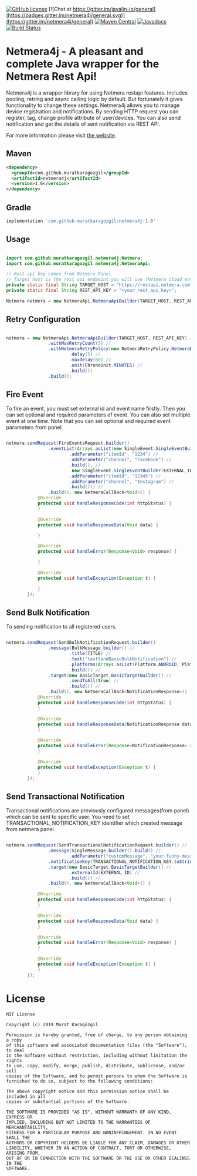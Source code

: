 [![GitHub license](https://img.shields.io/github/license/mashape/apistatus.svg?style=plastic)](https://github.com/muratkaragozgil/netmera4j/blob/master/LICENSE)
[![Chat at https://gitter.im/javalin-io/general](https://badges.gitter.im/netmera4j/general.svg)](https://gitter.im/netmera4j/general)
[![Maven Central](https://img.shields.io/maven-central/v/com.github.muratkaragozgil/netmera4j.svg?maxAge=60&colorB=53C92E)](https://maven-badges.herokuapp.com/maven-central/com.github.muratkaragozgil/netmera4j)
[![Javadocs](http://www.javadoc.io/badge/com.github.muratkaragozgil/netmera4j.svg)](http://www.javadoc.io/doc/com.github.muratkaragozgil/netmera4j)
[![Build Status](https://travis-ci.com/MuratKaragozgil/netmera4j.svg?branch=master)](https://travis-ci.com/MuratKaragozgil/netmera4j)

Netmera4j - A pleasant and complete Java wrapper for the Netmera Rest Api!
========

Netmera4j is a wrapper library for using Netmera restapi features. Includes pooling, retring and async calling logic by default. But fortunately it gives functionality to change these settings. Netmera4j allows you to manage device registration and notifications. By sending HTTP request you can register, tag, change profile attribute of user/devices. You can also send notification and get the details of sent notification via REST API.

For more information please visit [the website][1].

 [1]: https://netmera.readme.io/docs/rest-api-error-codes


Maven
--------------------------------------

```xml
<dependency>
  <groupId>com.github.muratkaragozgil</groupId>
  <artifactId>netmera4j</artifactId>
  <version>1.6</version>
</dependency>
```

Gradle
--------------------------------------

```groovy
implementation 'com.github.muratkaragozgil:netmera4j:1.6'
```

Usage
--------------------------------------

```java

import com.github.muratkaragozgil.netmera4j.Netmera;
import com.github.muratkaragozgil.netmera4j.NetmeraApi;

// Rest api key comes from Netmera Panel
// Target host is the rest api endpoint you will use (Netmera cloud environment is https://restapi.netmera.com)
private static final String TARGET_HOST = "https://restapi.netmera.com";
private static final String REST_API_KEY = "<your_rest_api_key>";

Netmera netmera = new NetmeraApi.NetmeraApiBuilder(TARGET_HOST, REST_API_KEY).build();

```

Retry Configuration
--------------------------------------

```java

netmera = new NetmeraApi.NetmeraApiBuilder(TARGET_HOST, REST_API_KEY) //
                .withMaxRetryCount(5) //
                .withNetmeraRetryPolicy(new NetmeraRetryPolicy.NetmeraRetryPolicyBuilder() //
                        .delay(5) //
                        .maxDelay(60) //
                        .unit(ChronoUnit.MINUTES) //
                        .build())
                .build();

```

Fire Event
--------------------------------------
To fire an event, you must set external id and event name firstly.
Then you can set optional and required parameters of event. You can also set multiple event at one time.
Note that you can set optional and required event parameters from panel.

```java

netmera.sendRequest(FireEventsRequest.builder()
                .eventList(Arrays.asList(new SingleEvent.SingleEventBuilder(EXTERNAL_ID, EVENT_NAME) //
                        .addParameter("itemId", "1234") //
                        .addParameter("channel", "Facebook") //
                        .build(), //
                         new SingleEvent.SingleEventBuilder(EXTERNAL_ID, EVENT_NAME)
                        .addParameter("itemId", "12345") //
                        .addParameter("channel", "Instagram") //
                        .build())) //
                .build(), new NetmeraCallBack<Void>() {
            @Override
            protected void handleResponseCode(int httpStatus) {
            }

            @Override
            protected void handleResponseData(Void data) {

            }

            @Override
            protected void handleError(Response<Void> response) {

            }

            @Override
            protected void handleException(Exception t) {

            }
        });
```

Send Bulk Notification
--------------------------------------

To sending notification to all registered users.
 
```java

netmera.sendRequest(SendBulkNotificationRequest.builder()
                .message(BulkMessage.builder() //
                        .title(TITLE) //
                        .text("testSendBasicBulkNotification") //
                        .platforms(Arrays.asList(Platform.ANDROID, Platform.IOS)) //
                        .build()) //
                .target(new BasicTarget.BasicTargetBuilder() //
                        .sendToAll(true) //
                        .build()) //
                .build(), new NetmeraCallBack<NotificationResponse>() {
            @Override
            protected void handleResponseCode(int httpStatus) {
            }

            @Override
            protected void handleResponseData(NotificationResponse data) {
            }

            @Override
            protected void handleError(Response<NotificationResponse> response) {
            }

            @Override
            protected void handleException(Exception t) {
            }
        });

```

Send Transactional Notification
--------------------------------------

Transactional notifications are previously configured messages(from panel) which can be sent to specific user.
You need to set TRANSACTIONAL_NOTIFICATION_KEY identifier which created message from netmera panel.
 
```java

netmera.sendRequest(SendTransactionalNotificationRequest.builder() //
                .message(SingleMessage.builder().build() //
                        .addParameter("customMessage", "your-funny-message")) //
                .notificationKey(TRANSACTIONAL_NOTIFICATION_KEY.toString()) //
                .target(new BasicTarget.BasicTargetBuilder() //
                        .externalId(EXTERNAL_ID) //
                        .build()) //
                .build(), new NetmeraCallBack<Void>() {

            @Override
            protected void handleResponseCode(int httpStatus) {
            }

            @Override
            protected void handleResponseData(Void data) {
            }

            @Override
            protected void handleError(Response<Void> response) {
            }

            @Override
            protected void handleException(Exception t) {
            }
        });
```
License
=======

    MIT License
    
    Copyright (c) 2019 Murat Karagözgil
    
    Permission is hereby granted, free of charge, to any person obtaining a copy
    of this software and associated documentation files (the "Software"), to deal
    in the Software without restriction, including without limitation the rights
    to use, copy, modify, merge, publish, distribute, sublicense, and/or sell
    copies of the Software, and to permit persons to whom the Software is
    furnished to do so, subject to the following conditions:
    
    The above copyright notice and this permission notice shall be included in all
    copies or substantial portions of the Software.
    
    THE SOFTWARE IS PROVIDED "AS IS", WITHOUT WARRANTY OF ANY KIND, EXPRESS OR
    IMPLIED, INCLUDING BUT NOT LIMITED TO THE WARRANTIES OF MERCHANTABILITY,
    FITNESS FOR A PARTICULAR PURPOSE AND NONINFRINGEMENT. IN NO EVENT SHALL THE
    AUTHORS OR COPYRIGHT HOLDERS BE LIABLE FOR ANY CLAIM, DAMAGES OR OTHER
    LIABILITY, WHETHER IN AN ACTION OF CONTRACT, TORT OR OTHERWISE, ARISING FROM,
    OUT OF OR IN CONNECTION WITH THE SOFTWARE OR THE USE OR OTHER DEALINGS IN THE
    SOFTWARE.
